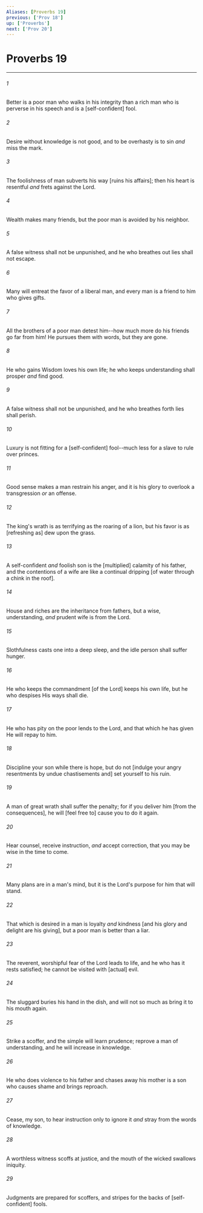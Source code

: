 ```yaml
---
Aliases: [Proverbs 19]
previous: ['Prov 18']
up: ['Proverbs']
next: ['Prov 20']
---
```

# Proverbs 19

***














###### 1 






Better is a poor man who walks in his integrity than a rich man who is perverse in his speech and is a [self-confident] fool. 













###### 2 






Desire without knowledge is not good, and to be overhasty is to sin _and_ miss the mark. 













###### 3 






The foolishness of man subverts his way [ruins his affairs]; then his heart is resentful _and_ frets against the Lord. 













###### 4 






Wealth makes many friends, but the poor man is avoided by his neighbor. 













###### 5 






A false witness shall not be unpunished, and he who breathes out lies shall not escape. 













###### 6 






Many will entreat the favor of a liberal man, and every man is a friend to him who gives gifts. 













###### 7 






All the brothers of a poor man detest him--how much more do his friends go far from him! He pursues them with words, but they are gone. 













###### 8 






He who gains Wisdom loves his own life; he who keeps understanding shall prosper _and_ find good. 













###### 9 






A false witness shall not be unpunished, and he who breathes forth lies shall perish. 













###### 10 






Luxury is not fitting for a [self-confident] fool--much less for a slave to rule over princes. 













###### 11 






Good sense makes a man restrain his anger, and it is his glory to overlook a transgression _or_ an offense. 













###### 12 






The king's wrath is as terrifying as the roaring of a lion, but his favor is as [refreshing as] dew upon the grass. 













###### 13 






A self-confident _and_ foolish son is the [multiplied] calamity of his father, and the contentions of a wife are like a continual dripping [of water through a chink in the roof]. 













###### 14 






House and riches are the inheritance from fathers, but a wise, understanding, _and_ prudent wife is from the Lord. 













###### 15 






Slothfulness casts one into a deep sleep, and the idle person shall suffer hunger. 













###### 16 






He who keeps the commandment [of the Lord] keeps his own life, but he who despises His ways shall die. 













###### 17 






He who has pity on the poor lends to the Lord, and that which he has given He will repay to him. 













###### 18 






Discipline your son while there is hope, but do not [indulge your angry resentments by undue chastisements and] set yourself to his ruin. 













###### 19 






A man of great wrath shall suffer the penalty; for if you deliver him [from the consequences], he will [feel free to] cause you to do it again. 













###### 20 






Hear counsel, receive instruction, _and_ accept correction, that you may be wise in the time to come. 













###### 21 






Many plans are in a man's mind, but it is the Lord's purpose for him that will stand. 













###### 22 






That which is desired in a man is loyalty _and_ kindness [and his glory and delight are his giving], but a poor man is better than a liar. 













###### 23 






The reverent, worshipful fear of the Lord leads to life, and he who has it rests satisfied; he cannot be visited with [actual] evil. 













###### 24 






The sluggard buries his hand in the dish, and will not so much as bring it to his mouth again. 













###### 25 






Strike a scoffer, and the simple will learn prudence; reprove a man of understanding, and he will increase in knowledge. 













###### 26 






He who does violence to his father and chases away his mother is a son who causes shame and brings reproach. 













###### 27 






Cease, my son, to hear instruction only to ignore it _and_ stray from the words of knowledge. 













###### 28 






A worthless witness scoffs at justice, and the mouth of the wicked swallows iniquity. 













###### 29 






Judgments are prepared for scoffers, and stripes for the backs of [self-confident] fools.
